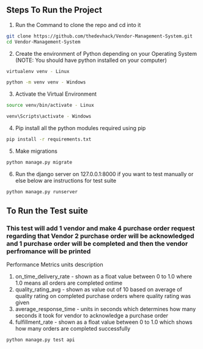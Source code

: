 ## Steps To Run the Project

1. Run the Command to clone the repo and cd into it
```bash
git clone https://github.com/thedevhack/Vendor-Management-System.git
cd Vendor-Management-System
```
2. Create the environment of Python depending on your Operating System (NOTE: You should have python installed on your computer)
```bash
virtualenv venv - Linux
```
```bash
python -m venv venv - Windows
```
3. Activate the Virtual Environment
```bash
source venv/bin/activate - Linux
```
```bash
venv\Scripts\activate - Windows
```
4. Pip install all the python modules required using pip
```bash
pip install -r requirements.txt
```
5. Make migrations
```bash
python manage.py migrate
```
6. Run the django server on 127.0.0.1:8000 if you want to test manually or else below are instructions for test suite
```bash
python manage.py runserver
```

## To Run the Test suite
### This test will add 1 vendor and make 4 purchase order request regarding that Vendor 2 purchase order will be acknowledged and 1 purchase order will be completed and then the vendor perfromance will be printed

Performance Metrics units description
1. on_time_delivery_rate - shown as a float value between 0 to 1.0 where 1.0 means all orders are completed ontime
2. quality_rating_avg - shown as value out of 10 based on average of quality rating on completed purchase orders where quality rating was given
3. average_response_time - units in seconds which determines how many seconds it took for vendor to acknowledge a purchase order
4. fulfillment_rate - shown as a float value between 0 to 1.0 which shows how many orders are completed successfully
```bash
python manage.py test api
```
